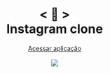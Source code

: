 <h1 align="center">
    < 📱 > <br>
    Instagram clone
</h1>

<p align="center">
  <a href="https://nerd00f.github.io/instagram-ui/">Acessar aplicação</a>
  <br> <br>
  <img src="https://github.com/Nerd0000/instagram-ui/blob/master/foto.jpg"></img>
</p>
